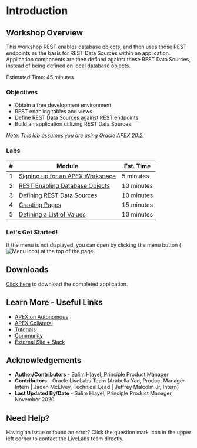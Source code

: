 # Introduction

## Workshop Overview
This workshop REST enables database objects, and then uses those REST endpoints as the basis for REST Data Sources within an application. Application components are then defined against these REST Data Sources, instead of being defined on local database objects.

Estimated Time: 45 minutes

### Objectives

* Obtain a free development environment
* REST enabling tables and views
* Define REST Data Sources against REST endpoints
* Build an application utilizing REST Data Sources

*Note: This lab assumes you are using Oracle APEX 20.2.*

### Labs

| # | Module | Est. Time |
| --- | --- | --- |
| 1 | [Signing up for an APEX Workspace](?lab=lab-1-sign-up-for-apex-workspace) | 5 minutes |
| 2 | [REST Enabling Database Objects](?lab=lab-2-rest-enabling-database-objects) | 10 minutes |
| 3 | [Defining REST Data Sources](?lab=lab-3-defining-rest-data-sources) | 10 minutes |
| 4 | [Creating Pages](?lab=lab-4-creating-pages) | 15 minutes |
| 5 | [Defining a List of Values](?lab=lab-5-defining-list-values) | 10 minutes |

### **Let's Get Started!**

If the menu is not displayed, you can open by clicking the menu button (![Menu icon](./images/menu-button.png)) at the top of the page.

## Downloads

[Click here](files/restdatasource-app.sql) to download the completed application.

## Learn More - Useful Links

- [APEX on Autonomous](https://apex.oracle.com/autonomous)
- [APEX Collateral](https://apex.oracle.com)
- [Tutorials](https://apex.oracle.com/en/learn/tutorials)
- [Community](https://apex.oracle.com/community)
- [External Site + Slack](http://apex.world)

## Acknowledgements

 - **Author/Contributors** -  Salim Hlayel, Principle Product Manager
 - **Contributors** - Oracle LiveLabs Team (Arabella Yao, Product Manager Intern | Jaden McElvey, Technical Lead | Jeffrey Malcolm Jr, Intern)
 - **Last Updated By/Date** - Salim Hlayel, Principle Product Manager, November 2020

## Need Help?  
Having an issue or found an error?  Click the question mark icon in the upper left corner to contact the LiveLabs team directly.
